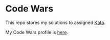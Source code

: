 # Code Wars

This repo stores my solutions to assigned [Kata](https://www.codewars.com/kata).

My Code Wars profile is [here](https://www.codewars.com/users/keliope).
